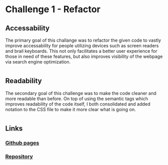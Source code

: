 # **Challenge 1** - Refactor

## Accessability
The primary goal of this challange was to refactor the given code to vastly improve accessability for people utilizing devices such as screen readers and brail keyboards. This not only facilitates a better user experience for those in need of these features, but also improves visibility of the webpage via search engine optimization.
#

## Readability
The secondary goal of this challenge was to make the code cleaner and more readable than before. On top of using the semantic tags which improves readability of the code itself, I both consolidated and added notation to the CSS file to make it more clear what is going on.

#

## Links
### [Github pages](https://sudo-apt-install.github.io/challenge1/)

### [Repository](https://github.com/sudo-apt-install/challenge1)
